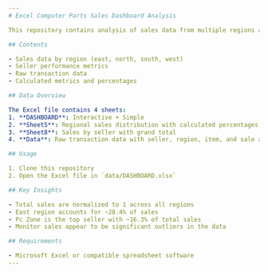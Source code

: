 ```yaml
---
# Excel Computer Parts Sales Dashboard Analysis

This repository contains analysis of sales data from multiple regions and sellers, with visualizations and insights.

## Contents

- Sales data by region (east, north, south, west)
- Seller performance metrics
- Raw transaction data
- Calculated metrics and percentages

## Data Overview

The Excel file contains 4 sheets:
1. **DASHBOARD**: Interactive + Simple
2. **Sheet5**: Regional sales distribution with calculated percentages
3. **Sheet8**: Sales by seller with grand total
4. **Data**: Raw transaction data with seller, region, item, and sale amount

## Usage

1. Clone this repository
2. Open the Excel file in `data/DASHBOARD.xlsx`

## Key Insights

- Total sales are normalized to 1 across all regions
- East region accounts for ~28.4% of sales
- Pc Zone is the top seller with ~16.3% of total sales
- Monitor sales appear to be significant outliers in the data

## Requirements

- Microsoft Excel or compatible spreadsheet software
---
```

